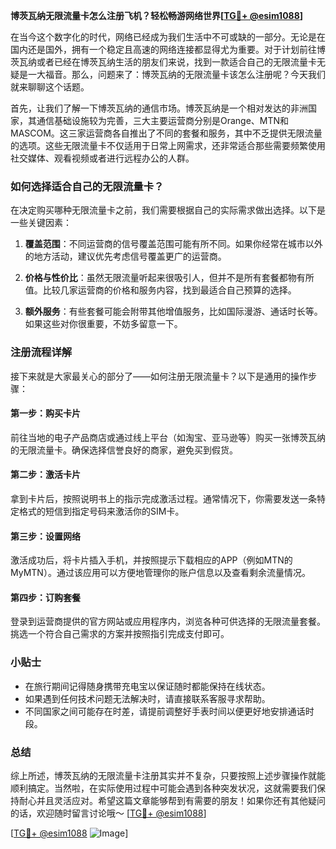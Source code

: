 **博茨瓦纳无限流量卡怎么注册飞机？轻松畅游网络世界[[TG💪+ @esim1088](https://t.me/s/esim1088)]**

在当今这个数字化的时代，网络已经成为我们生活中不可或缺的一部分。无论是在国内还是国外，拥有一个稳定且高速的网络连接都显得尤为重要。对于计划前往博茨瓦纳或者已经在博茨瓦纳生活的朋友们来说，找到一款适合自己的无限流量卡无疑是一大福音。那么，问题来了：博茨瓦纳的无限流量卡该怎么注册呢？今天我们就来聊聊这个话题。

首先，让我们了解一下博茨瓦纳的通信市场。博茨瓦纳是一个相对发达的非洲国家，其通信基础设施较为完善，三大主要运营商分别是Orange、MTN和MASCOM。这三家运营商各自推出了不同的套餐和服务，其中不乏提供无限流量的选项。这些无限流量卡不仅适用于日常上网需求，还非常适合那些需要频繁使用社交媒体、观看视频或者进行远程办公的人群。

### 如何选择适合自己的无限流量卡？

在决定购买哪种无限流量卡之前，我们需要根据自己的实际需求做出选择。以下是一些关键因素：

1. **覆盖范围**：不同运营商的信号覆盖范围可能有所不同。如果你经常在城市以外的地方活动，建议优先考虑信号覆盖更广的运营商。
   
2. **价格与性价比**：虽然无限流量听起来很吸引人，但并不是所有套餐都物有所值。比较几家运营商的价格和服务内容，找到最适合自己预算的选择。

3. **额外服务**：有些套餐可能会附带其他增值服务，比如国际漫游、通话时长等。如果这些对你很重要，不妨多留意一下。

### 注册流程详解

接下来就是大家最关心的部分了——如何注册无限流量卡？以下是通用的操作步骤：

#### 第一步：购买卡片
前往当地的电子产品商店或通过线上平台（如淘宝、亚马逊等）购买一张博茨瓦纳的无限流量卡。确保选择信誉良好的商家，避免买到假货。

#### 第二步：激活卡片
拿到卡片后，按照说明书上的指示完成激活过程。通常情况下，你需要发送一条特定格式的短信到指定号码来激活你的SIM卡。

#### 第三步：设置网络
激活成功后，将卡片插入手机，并按照提示下载相应的APP（例如MTN的MyMTN）。通过该应用可以方便地管理你的账户信息以及查看剩余流量情况。

#### 第四步：订购套餐
登录到运营商提供的官方网站或应用程序内，浏览各种可供选择的无限流量套餐。挑选一个符合自己需求的方案并按照指引完成支付即可。

### 小贴士

- 在旅行期间记得随身携带充电宝以保证随时都能保持在线状态。
- 如果遇到任何技术问题无法解决时，请直接联系客服寻求帮助。
- 不同国家之间可能存在时差，请提前调整好手表时间以便更好地安排通话时段。

### 总结

综上所述，博茨瓦纳的无限流量卡注册其实并不复杂，只要按照上述步骤操作就能顺利搞定。当然啦，在实际使用过程中可能会遇到各种突发状况，这就需要我们保持耐心并且灵活应对。希望这篇文章能够帮到有需要的朋友！如果你还有其他疑问的话，欢迎随时留言讨论哦～ [[TG💪+ @esim1088](https://t.me/s/esim1088)]

[[TG💪+ @esim1088](https://t.me/s/esim1088) ![Image](https://i.postimg.cc/4NQfJmqS/Snipaste-2025-05-13-00-14-12.png)]